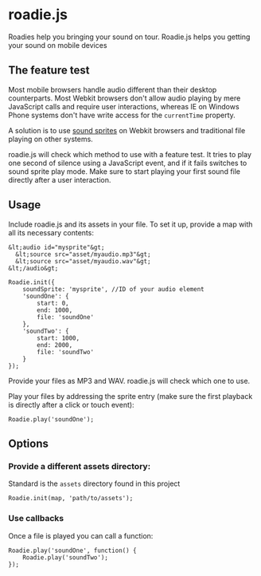 roadie.js
=========

Roadies help you bringing your sound on tour. Roadie.js helps you getting your sound on mobile devices

## The feature test

Most mobile browsers handle audio different than their desktop counterparts. Most Webkit browsers
don't allow audio playing by mere JavaScript calls and require user interactions, whereas IE on
Windows Phone systems don't have write access for the `currentTime` property.

A solution is to use [sound sprites](http://www.fettblog.eu/blog/2012/04/08/html5-audio-on-mobile-devices/)
on Webkit browsers and traditional file playing on other systems.

roadie.js will check which method to use with a feature test. It tries to play one second of silence using a
JavaScript event, and if it fails switches to sound sprite play mode. Make sure to start playing your first
sound file directly after a user interaction.

## Usage

Include roadie.js and its assets in your file. To set it up, provide a map with all its necessary contents:

```
&lt;audio id="mysprite"&gt;
  &lt;source src="asset/myaudio.mp3"&gt;
  &lt;source src="asset/myaudio.wav"&gt;
&lt;/audio&gt;
```

```
Roadie.init({
    soundSprite: 'mysprite', //ID of your audio element
    'soundOne': {
        start: 0,
        end: 1000,
        file: 'soundOne'
    },
    'soundTwo': {
        start: 1000,
        end: 2000,
        file: 'soundTwo'
    }
});
```

Provide your files as MP3 and WAV. roadie.js will check which one to use.

Play your files by addressing the sprite entry (make sure the first playback is directly after a click or touch event):

```
Roadie.play('soundOne');
```

## Options

### Provide a different assets directory:

Standard is the `assets` directory found in this project

```
Roadie.init(map, 'path/to/assets');
```

### Use callbacks

Once a file is played you can call a function:

```
Roadie.play('soundOne', function() {
    Roadie.play('soundTwo');
});
```
